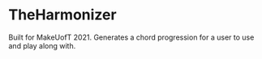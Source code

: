 # TheHarmonizer
Built for MakeUofT 2021. Generates a chord progression for a user to use and play along with.
